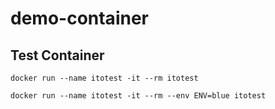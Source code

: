 # demo-container

## Test Container
```
docker run --name itotest -it --rm itotest
```

```
docker run --name itotest -it --rm --env ENV=blue itotest
```
